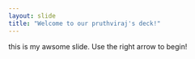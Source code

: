 ```yaml
---
layout: slide
title: "Welcome to our pruthviraj's deck!"
---
```

this is my awsome slide.
Use the right arrow to begin!
